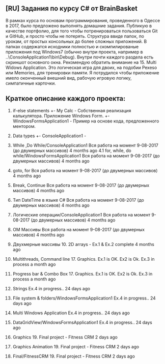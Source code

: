 [RU] Задания по курсу C# от BrainBasket
---------------------------------------
  В рамках курса по основам программирования, проведенного в Одессе в 2017,
было предложено выполнять домашние задания. Публикую в качестве портфолио, для
того чтобы потренироваться пользоваться Git и GitHub, и просто чтобы не потерять.
  Структура ввиде папок, по урокам, от простых консольных до более сложных 
приложений. В папках содержатся исходники полностью и скомпилированые приложения 
под Windows7 (обычно внутри проекта, например в ..\ConsoleApplication1\bin\Debug). 
Внутри почти каждого раздела есть скриншот основного окна.
  Рекомендую обратить внимание на 15. Multi Widows Application. Это логическая 
игра для двоих, на подобии Pexeso или Memories, для тренировки памяти. Я потрудился 
чтобы приложение имело оконченный внешний вид, рабочую игровую логику, симпатичные
карточки.

Краткое описание каждого проекта:
---------------------------------
01. if-else statements
  +- My Calc - Собственная реализация калькулятора. Приложение Windows Form.
  +- WindowsFormsApplication1 - Пример на основе кода, предложенного ментором.

02. Data types
  +- ConsoleApplication1 - 

4. While ,Do While/ConsoleApplication1	Вся работа на момент 9-08-2017 (до двумерных массивов)	4 months ago
4.1 for, while, do while/WindowsFormsApplication1	Вся работа на момент 9-08-2017 (до двумерных массивов)	4 months ago
5. goto, for	Вся работа на момент 9-08-2017 (до двумерных массивов)	4 months ago
6. Break, Continue	Вся работа на момент 9-08-2017 (до двумерных массивов)	4 months ago
7. Тип DateTime в языке C#	Вся работа на момент 9-08-2017 (до двумерных массивов)	4 months ago
8. Логические операции/ConsoleApplication1	Вся работа на момент 9-08-2017 (до двумерных массивов)	4 months ago
9. ОМ Массивы	Вся работа на момент 9-08-2017 (до двумерных массивов)	4 months ago
10. Двухмерные массивы	10. 2D arrays - Ex.1 & Ex.2 complete	4 months ago
11. Multithreads, Command line	17. Graphics. Ex.1 is OK. Ex2 is Ok. Ex.3 in process	a month ago
12. Progress bar & Combo Box	17. Graphics. Ex.1 is OK. Ex2 is Ok. Ex.3 in process	a month ago
13. Strings	Ex.4 in progress..	24 days ago
14. File system & folders/WindowsFormsApplication1	Ex.4 in progress..	24 days ago
15. Multi Windows Application	Ex.4 in progress..	24 days ago
16. DataGridView/WindowsFormsApplication1	Ex.4 in progress..	24 days ago
17. Graphics	19. Final project - Fitness CRM	2 days ago
18. Graphics Animation	19. Final project - Fitness CRM	2 days ago
19. Final/FitnessCRM	19. Final project - Fitness CRM	2 days ago
